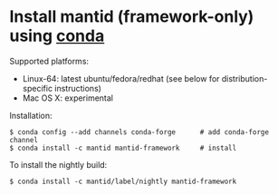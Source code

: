 
# Install mantid (framework-only) using [conda](https://conda.io/docs/)

Supported platforms:
* Linux-64: latest ubuntu/fedora/redhat (see below for distribution-specific instructions)
* Mac OS X: experimental

Installation:
```
$ conda config --add channels conda-forge      # add conda-forge channel
$ conda install -c mantid mantid-framework     # install
```

To install the nightly build:
```
$ conda install -c mantid/label/nightly mantid-framework
```
